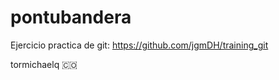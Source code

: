 # pontubandera
Ejercicio practica de git: https://github.com/jgmDH/training_git


tormichaelq 🇨🇴 <br>
